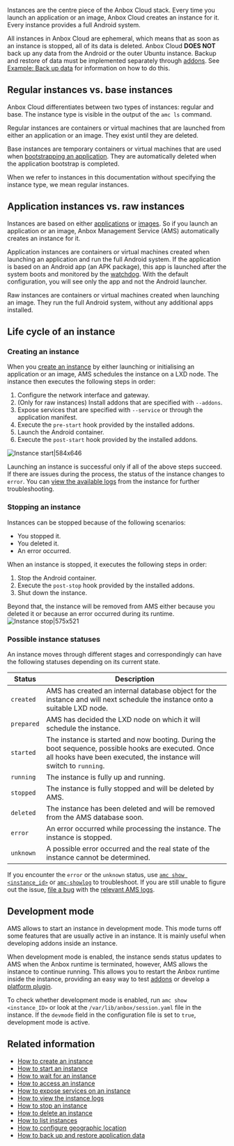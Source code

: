 Instances are the centre piece of the Anbox Cloud stack. Every time you launch an application or an image, Anbox Cloud creates an instance for it. Every instance provides a full Android system.

All instances in Anbox Cloud are ephemeral, which means that as soon as an instance is stopped, all of its data is deleted. Anbox Cloud **DOES NOT** back up any data from the Android or the outer Ubuntu instance. Backup and restore of data must be implemented separately through [addons](https://discourse.ubuntu.com/t/addons/25293). See [Example: Back up data](https://discourse.ubuntu.com/t/example-back-up-data/25289) for information on how to do this.

<a name="regular-vs-base"></a>
## Regular instances vs. base instances

Anbox Cloud differentiates between two types of instances: regular and base. The instance type is visible in the output of the `amc ls` command.

Regular instances are containers or virtual machines that are launched from either an application or an image. They exist until they are deleted.

Base instances are temporary containers or virtual machines that are used when [bootstrapping an application](https://discourse.ubuntu.com/t/managing-applications/17760#bootstrap-process-2). They are automatically deleted when the application bootstrap is completed.

When we refer to instances in this documentation without specifying the instance type, we mean regular instances.

<a name="application-vs-raw"></a>
## Application instances vs. raw instances

Instances are based on either [applications](https://discourse.ubuntu.com/t/managing-applications/17760) or [images](https://discourse.ubuntu.com/t/provided-images/24185). So if you launch an application or an image, Anbox Management Service (AMS) automatically creates an instance for it.

Application instances are containers or virtual machines created when launching an application and run the full Android system. If the application is based on an Android app (an APK package), this app is launched after the system boots and monitored by the [watchdog](https://discourse.ubuntu.com/t/application-manifest/24197#watchdog-5). With the default configuration, you will see only the app and not the Android launcher.

Raw instances are containers or virtual machines created when launching an image. They run the full Android system, without any additional apps installed.

## Life cycle of an instance

### Creating an instance

When you [create an instance](https://discourse.ubuntu.com/t/24327) by either launching or initialising an application or an image, AMS schedules the instance on a LXD node. The instance then executes the following steps in order:

1. Configure the network interface and gateway.
1. (Only for raw instances) Install addons that are specified with `--addons`.
1. Expose services that are specified with `--service` or through the application manifest.
1. Execute the `pre-start` hook provided by the installed addons.
1. Launch the Android container.
1. Execute the `post-start` hook provided by the installed addons.

![Instance start|584x646](https://assets.ubuntu.com/v1/45389cab-instance_start.png)

Launching an instance is successful only if all of the above steps succeed. If there are issues during the process, the status of the instance changes to `error`. You can [view the available logs](https://discourse.ubuntu.com/t/24329) from the instance for further troubleshooting.

### Stopping an instance

Instances can be stopped because of the following scenarios:

- You stopped it.
- You deleted it.
- An error occurred.

When an instance is stopped, it executes the following steps in order:

1. Stop the Android container.
2. Execute the `post-stop` hook provided by the installed addons.
3. Shut down the instance.

Beyond that, the instance will be removed from AMS either because you deleted it or because an error occurred during its runtime.
![Instance stop|575x521](https://assets.ubuntu.com/v1/abb5becf-instance_stop.png)

### Possible instance statuses

An instance moves through different stages and correspondingly can have the following statuses depending on its current state.

| Status            |  Description |
|-------------------|--------------|
| `created`         | AMS has created an internal database object for the instance and will next schedule the instance onto a suitable LXD node. |
| `prepared`        | AMS has decided the LXD node on which it will schedule the instance. |
| `started`         | The instance is started and now booting. During the boot sequence, possible hooks are executed. Once all hooks have been executed, the instance will switch to `running`. |
| `running`         | The instance is fully up and running. |
| `stopped`         | The instance is fully stopped and will be deleted by AMS. |
| `deleted`         | The instance has been deleted and will be removed from the AMS database soon. |
| `error`           | An error occurred while processing the instance. The instance is stopped. |
| `unknown`         | A possible error occurred and the real state of the instance cannot be determined. |

If you encounter the `error` or the `unknown` status, use [`amc show <instance_id>`](https://discourse.ubuntu.com/t/amc-command-reference-show/40793) or [`amc-showlog`](https://discourse.ubuntu.com/t/amc-command-reference-show-log/40792) to troubleshoot. If you are still unable to figure out the issue, [file a bug](https://bugs.launchpad.net/anbox-cloud) with the [relevant AMS logs](https://discourse.ubuntu.com/t/how-to-view-the-instance-logs/24329#view-stored-logs-2).

<a name="dev-mode"></a>
## Development mode

AMS allows to start an instance in development mode. This mode turns off some features that are usually active in an instance. It is mainly useful when developing addons inside an instance.

When development mode is enabled, the instance sends status updates to AMS when the Anbox runtime is terminated, however, AMS allows the instance to continue running. This allows you to restart the Anbox runtime inside the instance, providing an easy way to test [addons](https://discourse.ubuntu.com/t/addons/25293) or develop a [platform plugin](https://canonical.github.io/anbox-cloud.github.com/latest/anbox-platform-sdk/).

To check whether development mode is enabled, run `amc show <instance_ID>` or look at the `/var/lib/anbox/session.yaml` file in the instance. If the `devmode` field in the configuration file is set to `true`, development mode is active.

## Related information

 * [How to create an instance](https://discourse.ubuntu.com/t/24327)
 * [How to start an instance](https://discourse.ubuntu.com/t/33924)
 * [How to wait for an instance](https://discourse.ubuntu.com/t/24330)
 * [How to access an instance](https://discourse.ubuntu.com/t/17772)
 * [How to expose services on an instance](https://discourse.ubuntu.com/t/24326)
 * [How to view the instance logs](https://discourse.ubuntu.com/t/24329)
 * [How to stop an instance](https://discourse.ubuntu.com/t/33925)
 * [How to delete an instance](https://discourse.ubuntu.com/t/24325)
 * [How to list instances](https://discourse.ubuntu.com/t/24328)
 * [How to configure geographic location](https://discourse.ubuntu.com/t/17782)
 * [How to back up and restore application data](https://discourse.ubuntu.com/t/24183)
